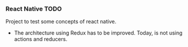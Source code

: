 ### React Native TODO

Project to test some concepts of react native.

* The architecture using Redux has to be improved. Today, is not using actions and reducers.